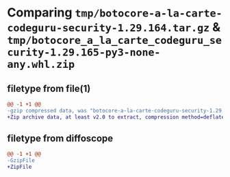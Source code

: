 # Comparing `tmp/botocore-a-la-carte-codeguru-security-1.29.164.tar.gz` & `tmp/botocore_a_la_carte_codeguru_security-1.29.165-py3-none-any.whl.zip`

## filetype from file(1)

```diff
@@ -1 +1 @@
-gzip compressed data, was "botocore-a-la-carte-codeguru-security-1.29.164.tar", last modified: Fri Jun 30 01:38:40 2023, max compression
+Zip archive data, at least v2.0 to extract, compression method=deflate
```

## filetype from diffoscope

```diff
@@ -1 +1 @@
-GzipFile
+ZipFile
```

